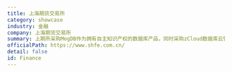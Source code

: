 ```yaml
---
title: 上海期货交易所
category: showcase
industry: 金融
company: 上海期货交易所
summary: 上期所采购MogDB作为拥有自主知识产权的数据库产品，同时采购zCloud数据库云管平台来统一纳管当前及未来的各类数据库，实现高效运维、降低成本。本案例中，云和恩墨针对上期所的业务系统对SQL/PLSQL语法兼容、数据迁移、高可用For C/C++应用等方向做了定制化改造。同时MogDB完备的工具链（PTK / MTK / SCA / MVD）实现迁移前的SQL兼容评估、迁移过程的平稳替代、迁移后的一致性校验等工作的工具化、自动化，极大地减轻了运维人员人工处理的工作负担。项目方案采取一主、两同步备、两级联备，跨两地部署，同步备确保数据零丢失，实现RPO=0，级联备用作数据备份。
officialPath: https://www.shfe.com.cn/
detail: false
id: Finance
---
```

